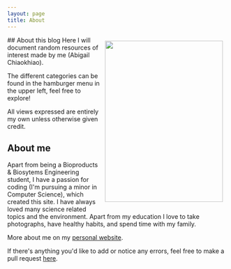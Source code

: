 ```yaml
---
layout: page
title: About
---
```

<img src="/blog/assets/images/FancyMe.JPG" width="270" height="370" style="padding:10px; float:right;">
## About this blog
Here I will document random resources of interest made by me (Abigail Chiaokhiao).

The different categories can be found in the hamburger menu in the upper left, feel free to explore!

All views expressed are entirely my own unless otherwise given credit.

## About me
Apart from being a Bioproducts & Biosytems Engineering student, I have a passion for coding (I'm pursuing a minor in Computer Science), which created this site. I have always loved many science related topics and the environment. Apart from my education I love to take photographs, have healthy habits, and spend time with my family.

More about me on my [personal website](http://abichi.github.io).

If there's anything you'd like to add or notice any errors, feel free to make a pull request [here](https://github.com/AbiChi/blog/pulls).
